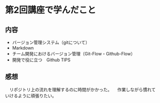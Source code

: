 # 第2回講座で学んだこと

## 内容
- バージョン管理システム（gitについて）
- Markdown
- チーム開発におけるバージョン管理（Git-Flow・Github-Flow）
- 開発で役に立つ　Github TIPS

## 感想
　リポジトリ上の流れを理解するのに時間がかかった。
　作業しながら慣れていけるように頑張りたい。
　